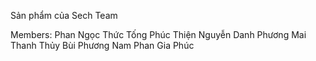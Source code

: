 Sản phẩm của Sech Team

Members:
Phan Ngọc Thức
Tống Phúc Thiện
Nguyễn Danh Phương
Mai Thanh Thủy
Bùi Phương Nam
Phan Gia Phúc

